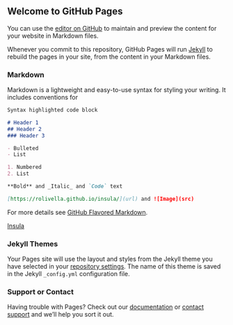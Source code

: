 ## Welcome to GitHub Pages

You can use the [editor on GitHub](https://github.com/rolivella/rolivella.github.com/edit/main/README.md) to maintain and preview the content for your website in Markdown files.

Whenever you commit to this repository, GitHub Pages will run [Jekyll](https://jekyllrb.com/) to rebuild the pages in your site, from the content in your Markdown files.

### Markdown

Markdown is a lightweight and easy-to-use syntax for styling your writing. It includes conventions for

```markdown
Syntax highlighted code block

# Header 1
## Header 2
### Header 3

- Bulleted
- List

1. Numbered
2. List

**Bold** and _Italic_ and `Code` text

[https://rolivella.github.io/insula/](url) and ![Image](src)
```

For more details see [GitHub Flavored Markdown](https://guides.github.com/features/mastering-markdown/).

[Insula](https://rolivella.github.io/insula/)

### Jekyll Themes

Your Pages site will use the layout and styles from the Jekyll theme you have selected in your [repository settings](https://github.com/rolivella/rolivella.github.com/settings/pages). The name of this theme is saved in the Jekyll `_config.yml` configuration file.

### Support or Contact

Having trouble with Pages? Check out our [documentation](https://docs.github.com/categories/github-pages-basics/) or [contact support](https://support.github.com/contact) and we’ll help you sort it out.
